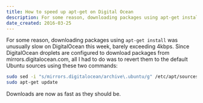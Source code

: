 ```yaml
---
title: How to speed up apt-get on Digital Ocean
description: For some reason, downloading packages using apt-get install was unusually slow on DigitalOcean this week. The fix was really easy.
date_created: 2016-03-25
---
```


For some reason, downloading packages using `apt-get install` was unusually slow on DigitalOcean this week, barely exceeding 4kbps. Since DigitalOcean droplets are configured to download packages from mirrors.digitalocean.com, all I had to do was to revert them to the default Ubuntu sources using these two commands:

```bash
sudo sed -i "s/mirrors.digitalocean/archive\.ubuntu/g" /etc/apt/sources.list
sudo apt-get update
```

Downloads are now as fast as they should be.

